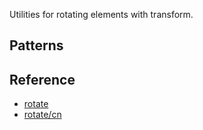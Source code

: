 Utilities for rotating elements with transform.

## Patterns



## Reference

- [rotate](https://tailwindcss.com/docs/rotate)
- [rotate/cn](https://tailwindcss.cn/docs/rotate)
